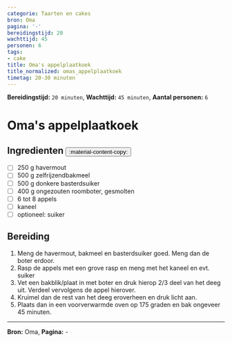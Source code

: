 ```yaml
---
categorie: Taarten en cakes
bron: Oma
pagina: '-'
bereidingstijd: 20
wachttijd: 45
personen: 6
tags:
- cake
title: Oma's appelplaatkoek
title_normalized: omas_appelplaatkoek
timetag: 20-30 minuten
---
```

**Bereidingstijd:** ```20 minuten```, **Wachttijd:** ```45 minuten```, **Aantal personen:** ```6```

# Oma's appelplaatkoek



## Ingredienten <button class ='custom-copy-button' data-clipboard-text='&#10- 250 g havermout&#10- 500 g zelfrijzendbakmeel&#10- 500 g donkere basterdsuiker&#10- 400 g ongezouten roomboter, gesmolten&#10- 6 tot 8 appels&#10- kaneel&#10- optioneel: suiker&#10&#10'> :material-content-copy: </button>

- [ ] 250 g havermout
- [ ] 500 g zelfrijzendbakmeel
- [ ] 500 g donkere basterdsuiker
- [ ] 400 g ongezouten roomboter, gesmolten
- [ ] 6 tot 8 appels
- [ ] kaneel
- [ ] optioneel: suiker

## Bereiding

1. Meng de havermout, bakmeel en basterdsuiker goed. Meng dan de boter erdoor.
2. Rasp de appels met een grove rasp en meng met het kaneel en evt. suiker
3.  Vet een bakblik/plaat in met boter en druk hierop 2/3 deel van het deeg uit. Verdeel vervolgens de appel hierover.
4.  Kruimel dan de rest van het deeg eroverheen en druk licht aan.
5.  Plaats dan in een voorverwarmde oven op 175 graden en bak ongeveer 45 minuten.
***
**Bron:** Oma, **Pagina:** -